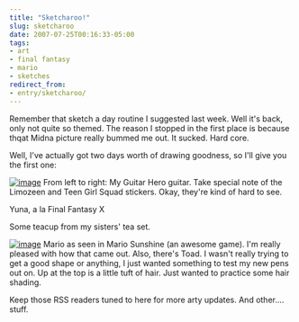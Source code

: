 ```yaml
---
title: "Sketcharoo!"
slug: sketcharoo
date: 2007-07-25T00:16:33-05:00
tags:
- art
- final fantasy
- mario
- sketches
redirect_from:
- entry/sketcharoo/
---
```

Remember that sketch a day routine I suggested last week. Well it's back, only not quite so themed. The reason I stopped in the first place is because thqat Midna picture really bummed me out. It sucked. Hard core.

Well, I've actually got two days worth of drawing goodness, so I'll give you the first one:

[![](http://www.deviantart.com/download/60468575/Daily_Sketch_No__1_by_dxprog.jpg "image")](http://www.deviantart.com/deviation/60468575/)
From left to right:
My Guitar Hero guitar. Take special note of the Limozeen and Teen Girl Squad stickers. Okay, they're kind of hard to see.

Yuna, a la Final Fantasy X

Some teacup from my sisters' tea set.

[![](http://www.deviantart.com/download/60555959/Daily_Sketches_7_24_07_by_dxprog.jpg "image")](http://www.deviantart.com/deviation/60555959/)
Mario as seen in Mario Sunshine (an awesome game). I'm really pleased with how that came out. Also, there's Toad. I wasn't really trying to get a good shape or anything, I just wanted something to test my new pens out on. Up at the top is a little tuft of hair. Just wanted to practice some hair shading.

Keep those RSS readers tuned to here for more arty updates. And other.... stuff.
